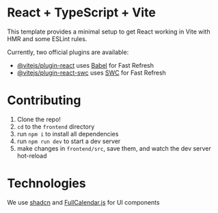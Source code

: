 # React + TypeScript + Vite

This template provides a minimal setup to get React working in Vite with HMR and some ESLint rules.

Currently, two official plugins are available:

- [@vitejs/plugin-react](https://github.com/vitejs/vite-plugin-react/blob/main/packages/plugin-react/README.md) uses [Babel](https://babeljs.io/) for Fast Refresh
- [@vitejs/plugin-react-swc](https://github.com/vitejs/vite-plugin-react-swc) uses [SWC](https://swc.rs/) for Fast Refresh

# Contributing

1. Clone the repo!
2. `cd` to the `frontend` directory
3. run `npm i` to install all dependencies
4. run `npm run dev` to start a dev server
5. make changes in `frontend/src`, save them, and watch the dev server hot-reload

# Technologies

We use [shadcn]() and [FullCalendar.js]() for UI components
